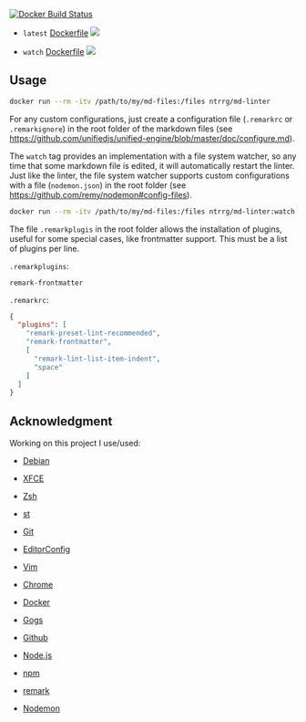 [![Docker Build Status](https://img.shields.io/docker/build/ntrrg/md-linter.svg)](https://store.docker.com/community/images/ntrrg/md-linter/)

* `latest` [Dockerfile](latest/Dockerfile) [![](https://images.microbadger.com/badges/image/ntrrg/md-linter.svg)](https://microbadger.com/images/ntrrg/md-linter "Get your own image badge on microbadger.com")

* `watch` [Dockerfile](watch/Dockerfile) [![](https://images.microbadger.com/badges/image/ntrrg/md-linter:watch.svg)](https://microbadger.com/images/ntrrg/md-linter:watch "Get your own image badge on microbadger.com")

## Usage

```sh
docker run --rm -itv /path/to/my/md-files:/files ntrrg/md-linter
```

For any custom configurations, just create a configuration file (`.remarkrc` or
`.remarkignore`) in the root folder of the markdown files (see <https://github.com/unifiedjs/unified-engine/blob/master/doc/configure.md>).

The `watch` tag provides an implementation with a file system watcher, so any
time that some markdown file is edited, it will automatically restart the
linter. Just like the linter, the file system watcher supports custom
configurations with a file (`nodemon.json`) in the root folder (see <https://github.com/remy/nodemon#config-files>).

```sh
docker run --rm -itv /path/to/my/md-files:/files ntrrg/md-linter:watch
```

The file `.remarkplugis` in the root folder allows the installation of plugins,
useful for some special cases, like frontmatter support. This must be a list of
plugins per line.

`.remarkplugins`:

```text
remark-frontmatter
```

`.remarkrc`:

```json
{
  "plugins": [
    "remark-preset-lint-recommended",
    "remark-frontmatter",
    [
      "remark-lint-list-item-indent",
      "space"
    ]
  ]
}
```

## Acknowledgment

Working on this project I use/used:

* [Debian](https://www.debian.org/)

* [XFCE](https://xfce.org/)

* [Zsh](http://www.zsh.org/)

* [st](https://st.suckless.org/)

* [Git](https://git-scm.com/)

* [EditorConfig](http://editorconfig.org/)

* [Vim](https://www.vim.org/)

* [Chrome](https://www.google.com/chrome/browser/desktop/index.html)

* [Docker](https://docker.com)

* [Gogs](https://gogs.io/)

* [Github](https://github.com)

* [Node.js](https://nodejs.org/en/)

* [npm](https://www.npmjs.com/)

* [remark](https://remark.js.org/)

* [Nodemon](https://nodemon.io/)

